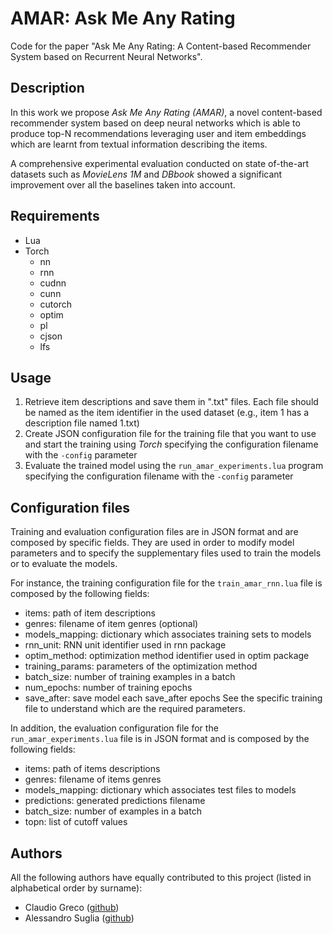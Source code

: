 # AMAR: Ask Me Any Rating

Code for the paper "Ask Me Any Rating: A Content-based Recommender System based on Recurrent Neural Networks".

## Description
In this work we propose *Ask Me Any Rating (AMAR)*, a novel content-based recommender system based on deep neural networks which is able to produce top-N recommendations leveraging user and item embeddings which are learnt from textual information describing the items. 

A comprehensive experimental evaluation conducted on state of-the-art datasets such as *MovieLens 1M* and *DBbook* showed a significant improvement over all the baselines taken into account.

## Requirements

- Lua
- Torch
  - nn
  - rnn
  - cudnn
  - cunn
  - cutorch
  - optim
  - pl
  - cjson
  - lfs

## Usage

1. Retrieve item descriptions and save them in ".txt" files. Each file should be named as the item identifier in the used dataset (e.g., item 1 has a description file named 1.txt)
2. Create JSON configuration file for the training file that you want to use and start the training using *Torch* specifying the configuration filename with the `-config` parameter
3. Evaluate the trained model using the `run_amar_experiments.lua` program specifying the configuration filename with the `-config` parameter

## Configuration files
Training and evaluation configuration files are in JSON format and are composed by specific fields. They are used in order to modify model parameters and to specify the supplementary files used to train the models or to evaluate the models.

For instance, the training configuration file for the `train_amar_rnn.lua` file is composed by the following fields:
 - items: path of item descriptions
 - genres: filename of item genres (optional)
 - models_mapping: dictionary which associates training sets to models
 - rnn_unit: RNN unit identifier used in rnn package
 - optim_method: optimization method identifier used in optim package
 - training_params: parameters of the optimization method
 - batch_size: number of training examples in a batch
 - num_epochs: number of training epochs
 - save_after: save model each save_after epochs
See the specific training file to understand which are the required parameters.

In addition, the evaluation configuration file for the `run_amar_experiments.lua` file is in JSON format and is composed by the following fields:
 - items: path of items descriptions
 - genres: filename of items genres
 - models_mapping: dictionary which associates test files to models
 - predictions: generated predictions filename
 - batch_size: number of examples in a batch
 - topn: list of cutoff values

## Authors

All the following authors have equally contributed to this project (listed in alphabetical order by surname):

- Claudio Greco ([github](https://github.com/claudiogreco))
- Alessandro Suglia ([github](https://github.com/aleSuglia))
